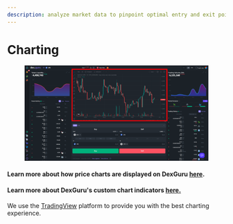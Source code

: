```yaml
---
description: analyze market data to pinpoint optimal entry and exit points for your trades
---
```


# Charting

<figure><img src="../../../.gitbook/assets/Screen Shot 2022-09-12 at 6.23.08 PM.png" alt=""><figcaption></figcaption></figure>

#### Learn more about how price charts are displayed on DexGuru [here](../../../more-info/price-charts.md).&#x20;

#### Learn more about DexGuru's custom chart indicators [here.](custom-indicators.md)&#x20;



We use the [TradingView](https://www.tradingview.com/) platform to provide you with the best charting experience.&#x20;



